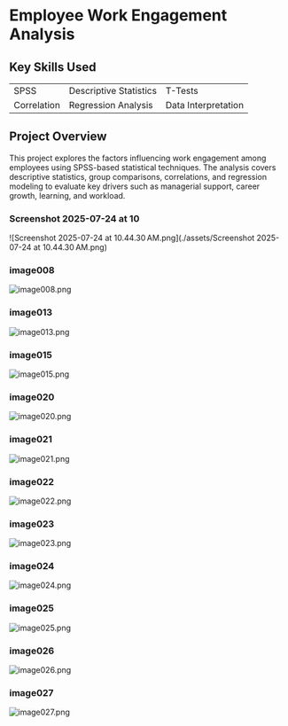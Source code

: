 # Employee Work Engagement Analysis

## Key Skills Used
<table><tr><td>SPSS</td><td>Descriptive Statistics</td><td>T-Tests</td></tr>
<tr><td>Correlation</td><td>Regression Analysis</td><td>Data Interpretation</td></tr></table>

## Project Overview
This project explores the factors influencing work engagement among employees using SPSS-based statistical techniques. The analysis covers descriptive statistics, group comparisons, correlations, and regression modeling to evaluate key drivers such as managerial support, career growth, learning, and workload.

### Screenshot 2025-07-24 at 10
![Screenshot 2025-07-24 at 10.44.30 AM.png](./assets/Screenshot 2025-07-24 at 10.44.30 AM.png)

### image008
![image008.png](./assets/image008.png)

### image013
![image013.png](./assets/image013.png)

### image015
![image015.png](./assets/image015.png)

### image020
![image020.png](./assets/image020.png)

### image021
![image021.png](./assets/image021.png)

### image022
![image022.png](./assets/image022.png)

### image023
![image023.png](./assets/image023.png)

### image024
![image024.png](./assets/image024.png)

### image025
![image025.png](./assets/image025.png)

### image026
![image026.png](./assets/image026.png)

### image027
![image027.png](./assets/image027.png)
